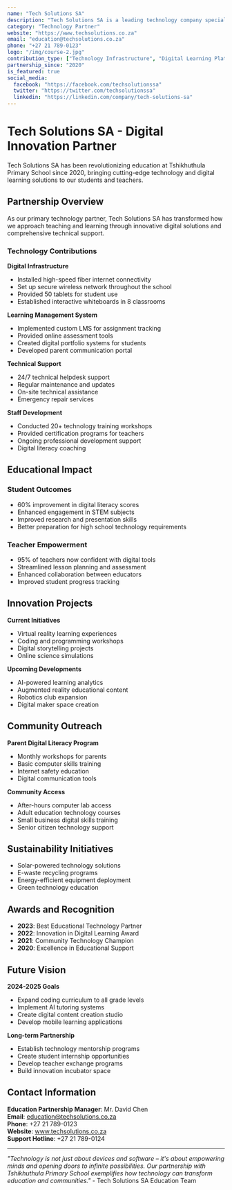 ```yaml
---
name: "Tech Solutions SA"
description: "Tech Solutions SA is a leading technology company specializing in educational technology solutions. They provide cutting-edge digital learning tools and technical support to schools across South Africa."
category: "Technology Partner"
website: "https://www.techsolutions.co.za"
email: "education@techsolutions.co.za"
phone: "+27 21 789-0123"
logo: "/img/course-2.jpg"
contribution_type: ["Technology Infrastructure", "Digital Learning Platforms", "Technical Support", "Staff Training"]
partnership_since: "2020"
is_featured: true
social_media:
  facebook: "https://facebook.com/techsolutionssa"
  twitter: "https://twitter.com/techsolutionssa"
  linkedin: "https://linkedin.com/company/tech-solutions-sa"
---
```


# Tech Solutions SA - Digital Innovation Partner

Tech Solutions SA has been revolutionizing education at Tshikhuthula Primary School since 2020, bringing cutting-edge technology and digital learning solutions to our students and teachers.

## Partnership Overview

As our primary technology partner, Tech Solutions SA has transformed how we approach teaching and learning through innovative digital solutions and comprehensive technical support.

### Technology Contributions

**Digital Infrastructure**
- Installed high-speed fiber internet connectivity
- Set up secure wireless network throughout the school
- Provided 50 tablets for student use
- Established interactive whiteboards in 8 classrooms

**Learning Management System**
- Implemented custom LMS for assignment tracking
- Provided online assessment tools
- Created digital portfolio systems for students
- Developed parent communication portal

**Technical Support**
- 24/7 technical helpdesk support
- Regular maintenance and updates
- On-site technical assistance
- Emergency repair services

**Staff Development**
- Conducted 20+ technology training workshops
- Provided certification programs for teachers
- Ongoing professional development support
- Digital literacy coaching

## Educational Impact

### Student Outcomes
- 60% improvement in digital literacy scores
- Enhanced engagement in STEM subjects
- Improved research and presentation skills
- Better preparation for high school technology requirements

### Teacher Empowerment
- 95% of teachers now confident with digital tools
- Streamlined lesson planning and assessment
- Enhanced collaboration between educators
- Improved student progress tracking

## Innovation Projects

**Current Initiatives**
- Virtual reality learning experiences
- Coding and programming workshops
- Digital storytelling projects
- Online science simulations

**Upcoming Developments**
- AI-powered learning analytics
- Augmented reality educational content
- Robotics club expansion
- Digital maker space creation

## Community Outreach

**Parent Digital Literacy Program**
- Monthly workshops for parents
- Basic computer skills training
- Internet safety education
- Digital communication tools

**Community Access**
- After-hours computer lab access
- Adult education technology courses
- Small business digital skills training
- Senior citizen technology support

## Sustainability Initiatives

- Solar-powered technology solutions
- E-waste recycling programs
- Energy-efficient equipment deployment
- Green technology education

## Awards and Recognition

- **2023**: Best Educational Technology Partner
- **2022**: Innovation in Digital Learning Award
- **2021**: Community Technology Champion
- **2020**: Excellence in Educational Support

## Future Vision

**2024-2025 Goals**
- Expand coding curriculum to all grade levels
- Implement AI tutoring systems
- Create digital content creation studio
- Develop mobile learning applications

**Long-term Partnership**
- Establish technology mentorship programs
- Create student internship opportunities
- Develop teacher exchange programs
- Build innovation incubator space

## Contact Information

**Education Partnership Manager**: Mr. David Chen  
**Email**: education@techsolutions.co.za  
**Phone**: +27 21 789-0123  
**Website**: www.techsolutions.co.za  
**Support Hotline**: +27 21 789-0124

---

*"Technology is not just about devices and software – it's about empowering minds and opening doors to infinite possibilities. Our partnership with Tshikhuthula Primary School exemplifies how technology can transform education and communities."* - Tech Solutions SA Education Team